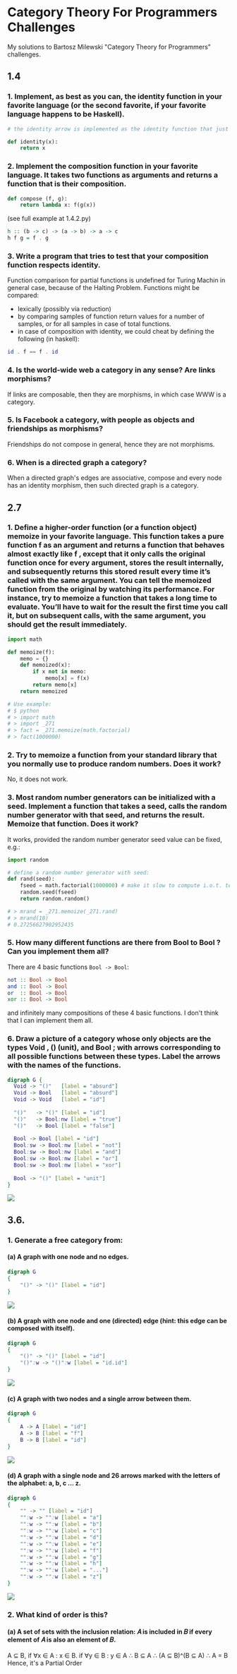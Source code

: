 # Category Theory For Programmers Challenges
My solutions to Bartosz Milewski "Category Theory for Programmers" challenges.

## 1.4

### 1. Implement, as best as you can, the identity function in your favorite language (or the second favorite, if your favorite language happens to be Haskell).

```python
# the identity arrow is implemented as the identity function that just returns back its argument.

def identity(x):
    return x
```	

### 2. Implement the composition function in your favorite language. It takes two functions as arguments and returns a function that is their composition.

```python
def compose (f, g):
    return lambda x: f(g(x))


```
(see full example at 1.4.2.py)

```haskell
h :: (b -> c) -> (a -> b) -> a -> c
h f g = f . g
```

### 3. Write a program that tries to test that your composition function respects identity.

Function comparison for partial functions is undefined for Turing Machin in general case, because of the Halting Problem.
Functions might be compared:
- lexically (possibly via reduction)
- by comparing samples of function return values for a number of samples, or for all samples in case of total functions.
- in case of composition with identity, we could cheat by defining the following (in haskell):
```haskell 
id . f == f . id
```

### 4. Is the world-wide web a category in any sense? Are links morphisms?

If links are composable, then they are morphisms, in which case WWW is a category.

### 5. Is Facebook a category, with people as objects and friendships as morphisms?

Friendships do not compose in general, hence they are not morphisms.

### 6. When is a directed graph a category?

When a directed graph's edges are associative, compose and every node has an identity morphism, then such directed graph is a category.

## 2.7

### 1. Define a higher-order function (or a function object) memoize in your favorite language. This function takes a pure function f as an argument and returns a function that behaves almost exactly like f , except that it only calls the original function once for every argument, stores the result internally, and subsequently returns this stored result every time it’s called with the same argument. You can tell the memoized function from the original by watching its performance. For instance, try to memoize a function that takes a long time to evaluate. You’ll have to wait for the result the first time you call it, but on subsequent calls, with the same argument, you should get the result immediately.

```python
import math

def memoize(f):
    memo = {}
    def memoized(x):
        if x not in memo:
            memo[x] = f(x)
        return memo[x]
    return memoized

# Use example:
# $ python
# > import math
# > import _271
# > fact = _271.memoize(math.factorial)
# > fact(1000000)

```

### 2. Try to memoize a function from your standard library that you normally use to produce random numbers. Does it work?

No, it does not work.

### 3. Most random number generators can be initialized with a seed. Implement a function that takes a seed, calls the random number generator with that seed, and returns the result. Memoize that function. Does it work?

It works, provided the random number generator seed value can be fixed, e.g.:

```python
import random

# define a random number generator with seed:
def rand(seed):
    fseed = math.factorial(1000000) # make it slow to compute i.o.t. test memorization
    random.seed(fseed)
    return random.random()

# > mrand = _271.memoize(_271.rand)
# > mrand(10)
# 0.27256627902952435
```

### 5. How many different functions are there from Bool to Bool ? Can you implement them all?

There are 4 basic functions `Bool -> Bool`:
``` haskell
not :: Bool -> Bool
and :: Bool -> Bool
or  :: Bool -> Bool
xor :: Bool -> Bool

```
and infinitely many compositions of these 4 basic functions.  I don't think that I can implement them all.

### 6. Draw a picture of a category whose only objects are the types Void , () (unit), and Bool ; with arrows corresponding to all possible functions between these types. Label the arrows with the names of the functions.

```dot
digraph G {
  Void -> "()"   [label = "absurd"]
  Void -> Bool   [label = "absurd"]
  Void -> Void   [label = "id"]
  
  "()"   -> "()" [label = "id"]
  "()"   -> Bool:nw [label = "true"]
  "()"   -> Bool [label = "false"]
  
  Bool -> Bool [label = "id"]
  Bool:sw -> Bool:nw [label = "not"]
  Bool:sw -> Bool:nw [label = "and"]
  Bool:sw -> Bool:nw [label = "or"]
  Bool:sw -> Bool:nw [label = "xor"]
  
  Bool -> "()" [label = "unit"]
}
```

![](https://github.com/madjestic/Category_Theory_For_Programmers_Challenges/blob/master/_276.png)

## 3.6.

### 1. Generate a free category from:

#### (a) A graph with one node and no edges.

```dot
digraph G
{
	"()" -> "()" [label = "id"]
}
```
![](https://github.com/madjestic/Category_Theory_For_Programmers_Challenges/blob/master/_361.png)

#### (b) A graph with one node and one (directed) edge (hint: this edge can be composed with itself).

```dot
digraph G
{
	"()" -> "()" [label = "id"]
	"()":w -> "()":w [label = "id.id"]
}
```
![](https://github.com/madjestic/Category_Theory_For_Programmers_Challenges/blob/master/_361b.png)

#### (c) A graph with two nodes and a single arrow between them.

```dot
digraph G
{
	A -> A [label = "id"]
	A -> B [label = "f"]
	B -> B [label = "id"]
}
```
![](https://github.com/madjestic/Category_Theory_For_Programmers_Challenges/blob/master/_361c.png)

#### (d) A graph with a single node and 26 arrows marked with the letters of the alphabet: a, b, c … z.

```dot
digraph G
{
	"" -> "" [label = "id"]
	"":w -> "":w [label = "a"]
	"":w -> "":w [label = "b"]
	"":w -> "":w [label = "c"]
	"":w -> "":w [label = "d"]
	"":w -> "":w [label = "e"]
	"":w -> "":w [label = "f"]
	"":w -> "":w [label = "g"]
	"":w -> "":w [label = "h"]
	"":w -> "":w [label = "..."]
	"":w -> "":w [label = "z"]
}

```
![](https://github.com/madjestic/Category_Theory_For_Programmers_Challenges/blob/master/_361d.png)

### 2. What kind of order is this?

#### (a) A set of sets with the inclusion relation: 𝐴 is included in 𝐵 if every element of 𝐴 is also an element of 𝐵.

A ⊆ B, if ∀x ∈ A : x ∈ B.
if ∀y ∈ B : y ∈ A ∴ B ⊆ A
∴ (A ⊆ B)^(B ⊆ A) ∴ A = B
Hence, it's a Partial Order
